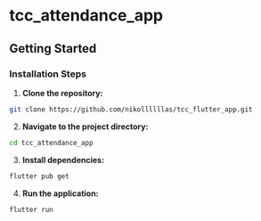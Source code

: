 # tcc_attendance_app

## Getting Started

### Installation Steps

1. **Clone the repository:**

```bash
git clone https://github.com/nikollllllas/tcc_flutter_app.git
```

2. **Navigate to the project directory:**

```bash
cd tcc_attendance_app
```

3. **Install dependencies:**

```bash
flutter pub get
```

4. **Run the application:**

```bash
flutter run
```
